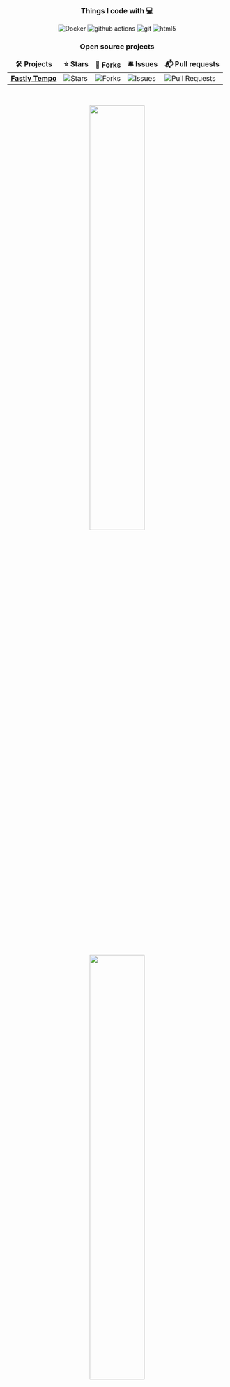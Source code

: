 <h3 align="center">Things I code with 💻</h3>
<p align="center">
  <img alt="Docker" src="https://img.shields.io/badge/-Docker-46a2f1?style=flat-square&logo=docker&logoColor=white" />
  <img alt="github actions" src="https://img.shields.io/badge/-Github_Actions-2088FF?style=flat-square&logo=github-actions&logoColor=white" />
  <img alt="git" src="https://img.shields.io/badge/-Git-F05032?style=flat-square&logo=git&logoColor=white" />
  <img alt="html5" src="https://img.shields.io/badge/-HTML5-E34F26?style=flat-square&logo=html5&logoColor=white" />
</p>

<h3 align="center">Open source projects</h3>
<table align="center">
  <thead align="center">
    <tr border: none;>
      <td><b>🛠 Projects</b></td>
      <td><b>⭐ Stars</b></td>
      <td><b>🍴 Forks</b></td>
      <td><b>🛎 Issues</b></td>
      <td><b>📬 Pull requests</b></td>
    </tr>
  </thead>
  <tbody>
    <tr>
      <td><a href="https://github.com/grantbirki/fastly-tempo"><b>Fastly Tempo</b></a></td>
      <td><img alt="Stars" src="https://img.shields.io/github/stars/grantbirki/fastly-tempo?style=flat-square&labelColor=343b41"/></td>
      <td><img alt="Forks" src="https://img.shields.io/github/forks/grantbirki/fastly-tempo?style=flat-square&labelColor=343b41"/></td>
      <td><img alt="Issues" src="https://img.shields.io/github/issues/grantbirki/fastly-tempo?style=flat-square&labelColor=343b41"/></td>
      <td><img alt="Pull Requests" src="https://img.shields.io/github/issues-pr/grantbirki/fastly-tempo?style=flat-square&labelColor=343b41"/></td>
    </tr>
  </tbody>
</table>

<br>

<p align="center">
  <img width="50%" src="https://github-readme-stats.vercel.app/api?username=grantbirki&count_private=true&show_icons=true&theme=tokyonight&hide=issues,prs"/>
  <br>
  <img width="50%" src="https://github-readme-streak-stats.herokuapp.com/?user=grantbirki&theme=tokyonight" />
</p>
